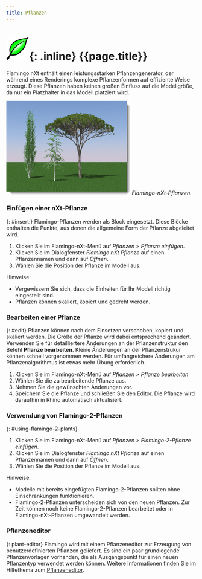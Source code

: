 ```yaml
---
title: Pflanzen
---
```


# ![images/plants.svg](images/plants.svg){: .inline} {{page.title}}
Flamingo nXt enthält einen leistungsstarken Pflanzengenerator, der während eines Renderings komplexe Pflanzenformen auf effiziente Weise erzeugt. Diese Pflanzen haben keinen großen Einfluss auf die Modellgröße, da nur ein Platzhalter in das Modell platziert wird.

![images/plants-001.png](images/plants-001.png)
*Flamingo-nXt-Pflanzen.*

### Einfügen einer nXt-Pflanze
{: #insert:}
Flamingo-Pflanzen werden als Block eingesetzt.  Diese Blöcke enthalten die Punkte, aus denen die allgemeine Form der Pflanze abgeleitet wird.

1. Klicken Sie im Flamingo-nXt-Menü auf *Pflanzen* > *Pflanze einfügen*.
1. Klicken Sie im Dialogfenster *Flamingo nXt Pflanze* auf einen Pflanzennamen und dann auf *Öffnen*.
1. Wählen Sie die Position der Pflanze im Modell aus.

Hinweise:

* Vergewissern Sie sich, dass die Einheiten für Ihr Modell richtig eingestellt sind.
* Pflanzen können skaliert, kopiert und gedreht werden.

### Bearbeiten einer Pflanze
{: #edit}
Pflanzen können nach dem Einsetzen verschoben, kopiert und skaliert werden. Die Größe der Pflanze wird dabei entsprechend geändert. Verwenden Sie für detailliertere Änderungen an der Pflanzenstruktur den Befehl **Pflanze bearbeiten**. Kleine Änderungen an der Pflanzenstrukur können schnell vorgenommen werden.  Für umfangreichere Änderungen am Pflanzenalgorithmus ist etwas mehr Übung erforderlich.

1. Klicken Sie im Flamingo-nXt-Menü auf *Pflanzen > Pflanze bearbeiten*
1. Wählen Sie die zu bearbeitende Pflanze aus.
1. Nehmen Sie die gewünschten Änderungen vor.
1. Speichern Sie die Pflanze und schließen Sie den Editor.  Die Pflanze wird daraufhin in Rhino automatisch aktualisiert.

### Verwendung von Flamingo-2-Pflanzen
{: #using-flamingo-2-plants}
1. Klicken Sie im Flamingo-nXt-Menü auf *Pflanzen > Flamingo-2-Pflanze einfügen*.
1. Klicken Sie im Dialogfenster *Flamingo nXt Pflanze* auf einen Pflanzennamen und dann auf *Öffnen*.
1. Wählen Sie die Position der Pflanze im Modell aus.

Hinweise:

* Modelle mit bereits eingefügten Flamingo-2-Pflanzen sollten ohne Einschränkungen funktionieren.
* Flamingo-2-Pflanzen unterscheiden sich von den neuen Pflanzen. Zur Zeit können noch keine Flamingo-2-Pflanzen bearbeitet oder in Flamingo-nXt-Pflanzen umgewandelt werden.

### Pflanzeneditor
{: plant-editor}
Flamingo wird mit einem Pflanzeneditor zur Erzeugung von benutzerdefinierten Pflanzen geliefert.  Es sind ein paar grundlegende Pflanzenvorlagen vorhanden, die als Ausgangspunkt für einen neuen Pflanzentyp verwendet werden können.  Weitere Informationen finden Sie im Hilfethema zum [Pflanzeneditor](plant-editor.html).